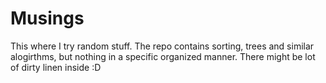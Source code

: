 # Musings #

This where I try random stuff. The repo contains sorting, trees and similar alogirthms, but nothing in a specific organized manner. 
There might be lot of dirty linen inside :D
